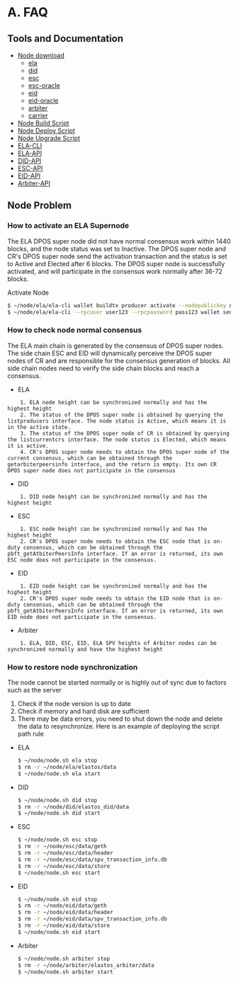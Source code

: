 # A. FAQ

## Tools and Documentation

* [Node download](elastos\_supernode\_faq.md)
  * [ela](https://download.elastos.io/elastos-ela)
  * [did](https://download.elastos.io/elastos-did)
  * [esc](https://download.elastos.io/elastos-esc)
  * [esc-oracle](https://download.elastos.io/elastos-esc-oracle)
  * [eid](https://download.elastos.io/elastos-eid)
  * [eid-oracle](https://download.elastos.io/elastos-eid-oracle)
  * [arbiter](https://download.elastos.io/elastos-arbiter)
  * [carrier](https://download.elastos.io/elastos-carrier)
* [Node Build Script](build/build.sh)
* [Node Deploy Script](build/skeleton/node.sh)
* [Node Upgrade Script](https://github.com/elastos/Elastos.ELA.MiscTools)
* [ELA-CLI](https://github.com/elastos/Elastos.ELA/blob/master/docs/cli\_user\_guide.md)
* [ELA-API](https://github.com/elastos/Elastos.ELA/blob/master/docs/jsonrpc\_apis.md)
* [DID-API](https://github.com/elastos/Elastos.ELA.SideChain.ID/blob/master/docs/jsonrpc\_apis.md)
* [ESC-API](https://github.com/elastos/Elastos.ELA.SideChain.ESC/wiki/JSON-RPC)
* [EID-API](https://github.com/elastos/Elastos.ELA.SideChain.ESC/wiki/JSON-RPC)
* [Arbiter-API](https://github.com/elastos/Elastos.ELA.Arbiter/blob/master/docs/jsonrpc\_apis.md)

## Node Problem

### How to activate an ELA Supernode

The ELA DPOS super node did not have normal consensus work within 1440 blocks, and the node status was set to Inactive. The DPOS super node and CR's DPOS super node send the activation transaction and the status is set to Active and Elected after 6 blocks. The DPOS super node is successfully activated, and will participate in the consensus work normally after 36-72 blocks.

Activate Node

```bash
$ ~/node/ela/ela-cli wallet buildtx producer activate --nodepublickey nodepublickey
$ ~/node/ela/ela-cli --rpcuser user123 --rpcpassword pass123 wallet sendtx -f ready_to_send.txn
```

### How to check node normal consensus

The ELA main chain is generated by the consensus of DPOS super nodes. The side chain ESC and EID will dynamically perceive the DPOS super nodes of CR and are responsible for the consensus generation of blocks. All side chain nodes need to verify the side chain blocks and reach a consensus.

* ELA

```
    1. ELA node height can be synchronized normally and has the highest height
    2. The status of the DPOS super node is obtained by querying the listproducers interface. The node status is Active, which means it is in the active state.
    3. The status of the DPOS super node of CR is obtained by querying the listcurrentcrs interface. The node status is Elected, which means it is active.
    4. CR's DPOS super node needs to obtain the DPOS super node of the current consensus, which can be obtained through the getarbiterpeersinfo interface, and the return is empty. Its own CR DPOS super node does not participate in the consensus
```

* DID

```
    1. DID node height can be synchronized normally and has the highest height
```

* ESC

```
    1. ESC node height can be synchronized normally and has the highest height
    2. CR's DPOS super node needs to obtain the ESC node that is on-duty consensus, which can be obtained through the pbft_getAtbiterPeersInfo interface. If an error is returned, its own ESC node does not participate in the consensus.
```

* EID

```
    1. EID node height can be synchronized normally and has the highest height
    2. CR's DPOS super node needs to obtain the EID node that is on-duty consensus, which can be obtained through the pbft_getAtbiterPeersInfo interface. If an error is returned, its own EID node does not participate in the consensus.
```

* Arbiter

```
    1. ELA, DID, ESC, EID, ELA SPV heights of Arbiter nodes can be synchronized normally and have the highest height
```

### How to restore node synchronization

The node cannot be started normally or is highly out of sync due to factors such as the server

1. Check if the node version is up to date
2. Check if memory and hard disk are sufficient
3. There may be data errors, you need to shut down the node and delete the data to resynchronize. Here is an example of deploying the script path rule

*   ELA

    ```bash
    $ ~/node/node.sh ela stop
    $ rm -r ~/node/ela/elastos/data
    $ ~/node/node.sh ela start
    ```
*   DID

    ```bash
    $ ~/node/node.sh did stop
    $ rm -r ~/node/did/elastos_did/data
    $ ~/node/node.sh did start
    ```
*   ESC

    ```bash
    $ ~/node/node.sh esc stop
    $ rm -r ~/node/esc/data/geth
    $ rm -r ~/node/esc/data/header
    $ rm -r ~/node/esc/data/spv_transaction_info.db
    $ rm -r ~/node/esc/data/store
    $ ~/node/node.sh esc start
    ```
*   EID

    ```bash
    $ ~/node/node.sh eid stop
    $ rm -r ~/node/eid/data/geth
    $ rm -r ~/node/eid/data/header
    $ rm -r ~/node/eid/data/spv_transaction_info.db
    $ rm -r ~/node/eid/data/store
    $ ~/node/node.sh eid start
    ```
*   Arbiter

    ```bash
    $ ~/node/node.sh arbiter stop
    $ rm -r ~/node/arbiter/elastos_arbiter/data
    $ ~/node/node.sh arbiter start
    ```
